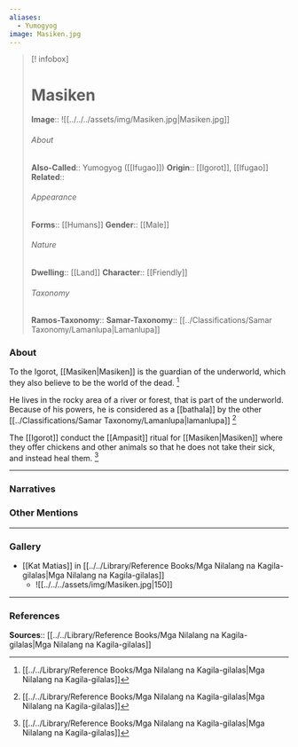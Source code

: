 ```yaml
---
aliases:
  - Yumogyog
image: Masiken.jpg
---
```

> [! infobox]
> # Masiken
> **Image**:: ![[../../../assets/img/Masiken.jpg|Masiken.jpg]]
> ###### About
> **Also-Called**:: Yumogyog ([[Ifugao]])
> **Origin**:: [[Igorot]], [[Ifugao]]
> **Related**:: 
> ###### Appearance
> **Forms**::  [[Humans]]
> **Gender**:: [[Male]]
> ###### Nature
> **Dwelling**:: [[Land]]
> **Character**:: [[Friendly]]
> ⠀
> ###### Taxonomy
> **Ramos-Taxonomy**:: 
> **Samar-Taxonomy**:: [[../Classifications/Samar Taxonomy/Lamanlupa|Lamanlupa]]

### About 
To the Igorot, [[Masiken|Masiken]] is the guardian of the underworld, which they also believe to be the world of the dead. [^1]

He lives in the rocky area of a river or forest, that is part of the underworld. Because of his powers, he is considered as a [[bathala]] by the other [[../Classifications/Samar Taxonomy/Lamanlupa|lamanlupa]] [^1]

The [[Igorot]] conduct the [[Ampasit]] ritual for [[Masiken|Masiken]] where they offer chickens and other animals so that he does not take their sick, and instead heal them. [^1]

---
### Narratives


### Other Mentions


---
### Gallery
- [[Kat Matias]] in [[../../Library/Reference Books/Mga Nilalang na Kagila-gilalas|Mga Nilalang na Kagila-gilalas]]
	- ![[../../../assets/img/Masiken.jpg|150]]


---
### References
**Sources**:: [[../../Library/Reference Books/Mga Nilalang na Kagila-gilalas|Mga Nilalang na Kagila-gilalas]]

[^1]: [[../../Library/Reference Books/Mga Nilalang na Kagila-gilalas|Mga Nilalang na Kagila-gilalas]]